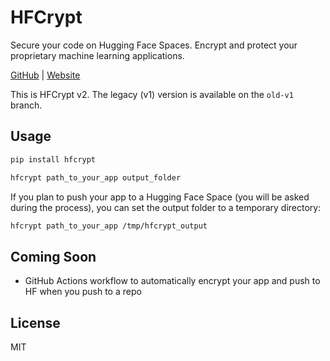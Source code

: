 # HFCrypt

Secure your code on Hugging Face Spaces. Encrypt and protect your proprietary machine learning applications.

[GitHub](https://github.com/hfcrypt/hfcrypt) | [Website](https://hfcrypt.github.io/)

This is HFCrypt v2. The legacy (v1) version is available on the `old-v1` branch.

## Usage

```bash
pip install hfcrypt
```

```bash
hfcrypt path_to_your_app output_folder
```

If you plan to push your app to a Hugging Face Space (you will be asked during the process), you can set the output folder to a temporary directory:

```bash
hfcrypt path_to_your_app /tmp/hfcrypt_output
```

## Coming Soon

- GitHub Actions workflow to automatically encrypt your app and push to HF when you push to a repo

## License

MIT